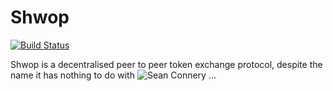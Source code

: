 # Shwop

[![Build Status](https://travis-ci.org/HarryR/shwop.svg?branch=master)](https://travis-ci.org/HarryR/shwop)

Shwop is a decentralised peer to peer token exchange protocol, despite the name it has nothing to do with 
![Sean Connery](https://www.ssbwiki.com/images/thumb/c/c8/Bond,_James_Bond.jpg/94px-Bond,_James_Bond.jpg) ...
